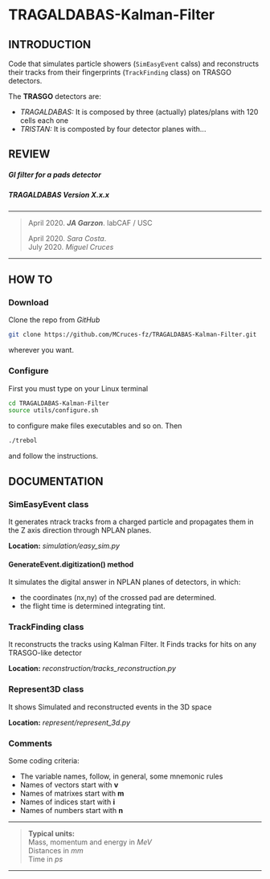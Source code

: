 # TRAGALDABAS-Kalman-Filter

## INTRODUCTION
Code that simulates particle showers (`SimEasyEvent` calss) and reconstructs 
their tracks from their fingerprints (`TrackFinding` class) on TRASGO detectors. 


The **TRASGO** detectors are:
  - *TRAGALDABAS:* It is composed by three (actually) plates/plans with 
    120 cells each one
  - *TRISTAN:* It is composted by four detector planes with...

## REVIEW

##### GI filter for a pads detector
##### TRAGALDABAS Version X.x.x

*****************************
>April 2020. ***JA Garzon***. labCAF / USC
>
>April 2020. *Sara Costa*.  
>July 2020. *Miguel Cruces*
*****************************

## HOW TO
### Download 
Clone the repo from *GitHub* 
```bash
git clone https://github.com/MCruces-fz/TRAGALDABAS-Kalman-Filter.git
```
wherever you want.

### Configure
First you must type on your Linux terminal
```bash
cd TRAGALDABAS-Kalman-Filter
source utils/configure.sh
```
to configure make files executables and so on. Then
```bash
./trebol
```
and follow the instructions.

## DOCUMENTATION

### SimEasyEvent class
It generates ntrack tracks from a charged particle and propagates them in 
the Z axis direction through NPLAN planes.

**Location:** *simulation/easy_sim.py*

#### GenerateEvent.digitization() method
It simulates the digital answer in NPLAN planes of detectors, in which:
- the coordinates (nx,ny) of the crossed pad are determined.
- the flight time is determined integrating tint.

### TrackFinding class
It reconstructs the tracks using Kalman Filter. It Finds tracks for hits 
on any TRASGO-like detector

**Location:** *reconstruction/tracks_reconstruction.py*

### Represent3D class
It shows Simulated and reconstructed events in the 3D space

**Location:** *represent/represent_3d.py*

### Comments
Some coding criteria:
- The variable names, follow, in general, some mnemonic rules
- Names of vectors start with **v**
- Names of matrixes start with **m**
- Names of indices start with **i**
- Names of numbers start with **n**
********************************************************************
> **Typical units:**  
> Mass, momentum and energy in *MeV*  
> Distances in *mm*  
> Time in *ps*
********************************************************************
